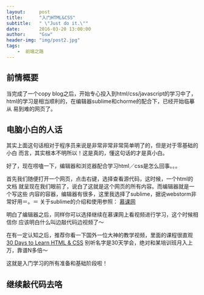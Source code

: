 ```yaml
---
layout:     post
title:      "入门HTML&CSS"
subtitle:   " \"Just do it.\""
date:       2016-03-20 13:00:00
author:     "Gsw"
header-img: "img/post2.jpg"
tags:
    -  前端之路 
---
```


## 前情概要

当完成了一个copy blog之后，开始专心投入到html/css/javascript的学习中了，
html的学习是相当顺利的，在编辑器sublime和chorme的配合下，已经开始临摹从
易到难的网页了。

## 电脑小白的人话

其实上面这句话相对于程序员来说是非常非常非常简单明了的，但是对于零基础的小白
而言，其实根本不明所以！这是真的，懂这句话的才是真小白。

好了，现在唠嗑一下，编辑器和浏览器配合学习html／css是怎么回事。。。

首先我们随便打开一个网页，点击右键，选择查看源代码，这时候，一个html的文档
就呈现在我们眼前了，说白了这就是这个网页的所有内容。而编辑器就是一个写这些
内容的容器，编辑器有很多，这里我选择了sublime，据说webstorm非常好用＝。＝
关于sublime的介绍和使用参照：
[慕课网](http://www.imooc.com/learn/40)

明白了编辑器之后，同样你可以选择继续在慕课网上看视频进行学习，这个时候相信你
应该明白什么叫边敲代码边视频了～

在有一定认知之后，推荐你看一下国外一位大神的教学视频，里面的课程很直观
[30 Days to Learn HTML & CSS](http://www.iplaysoft.com/30days-to-learn-html-css.html)
别听名字是30天学会，绝对和某培训班月入上万，靠谱N多倍～

这就是入门学习的所有准备和基础阶段啦！

## 继续敲代码去咯